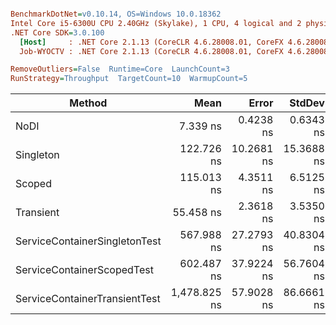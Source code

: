 ``` ini

BenchmarkDotNet=v0.10.14, OS=Windows 10.0.18362
Intel Core i5-6300U CPU 2.40GHz (Skylake), 1 CPU, 4 logical and 2 physical cores
.NET Core SDK=3.0.100
  [Host]     : .NET Core 2.1.13 (CoreCLR 4.6.28008.01, CoreFX 4.6.28008.01), 64bit RyuJIT
  Job-WYOCTV : .NET Core 2.1.13 (CoreCLR 4.6.28008.01, CoreFX 4.6.28008.01), 64bit RyuJIT

RemoveOutliers=False  Runtime=Core  LaunchCount=3  
RunStrategy=Throughput  TargetCount=10  WarmupCount=5  

```
|                        Method |         Mean |      Error |     StdDev |          Op/s | Scaled | ScaledSD |    Gen 0 | Allocated |
|------------------------------ |-------------:|-----------:|-----------:|--------------:|-------:|---------:|---------:|----------:|
|                          NoDI |     7.339 ns |  0.4238 ns |  0.6343 ns | 136,254,586.0 |   1.00 |     0.00 |   7.6256 |   12000 B |
|                     Singleton |   122.726 ns | 10.2681 ns | 15.3688 ns |   8,148,233.7 |  16.83 |     2.42 |        - |       0 B |
|                        Scoped |   115.013 ns |  4.3511 ns |  6.5125 ns |   8,694,685.5 |  15.77 |     1.47 |        - |       0 B |
|                     Transient |    55.458 ns |  2.3618 ns |  3.5350 ns |  18,031,583.2 |   7.60 |     0.74 |   7.5989 |   12000 B |
| ServiceContainerSingletonTest |   567.988 ns | 27.2793 ns | 40.8304 ns |   1,760,601.5 |  77.88 |     8.00 | 144.5313 |  228000 B |
|    ServiceContainerScopedTest |   602.487 ns | 37.9224 ns | 56.7604 ns |   1,659,786.3 |  82.61 |     9.83 | 144.5313 |  228000 B |
| ServiceContainerTransientTest | 1,478.825 ns | 57.9028 ns | 86.6661 ns |     676,212.6 | 202.77 |    19.08 | 406.2500 |  640000 B |

